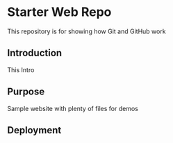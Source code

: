 # Starter Web Repo

This repository is for showing how Git and GitHub work

## Introduction
This Intro

## Purpose

Sample website with plenty of files for demos

## Deployment
